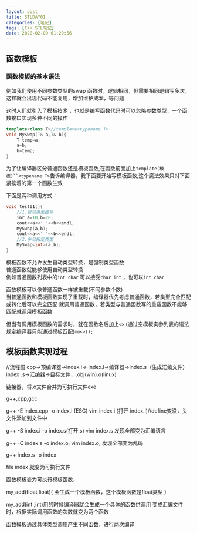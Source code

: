 ```yaml
---
layout: post
title: STLDAY01
categories: [笔记]
tags: [C++ STL笔记]
date: 2020-02-09 01:29:56
---
```

## 函数模板

### 函数模板的基本语法

例如我们使用不同参数类型的swap 函数时，逻辑相同，但需要相同逻辑写多次，这样就会出现代码不能复用，增加维护成本，等问题

这时人们就引入了模板技术 ，也就是编写函数代码时可以忽略参数类型，一个函数接口实现多种不同的操作

```cpp
template<class T>//template<typename T>
void MySwap(T& a,T& b){
    T temp=a;
    a=b;
    b=temp;
}
```

为了让编译器区分普通函数还是模板函数,在函数前面加上`template(模板)``<typename T>`告诉编译器，我下面要开始写模板函数,这个魔法效果只对下面紧挨着的第一个函数生效

下面是两种调用方式：

```cpp
void test01(){
    //1.自动类型推导
    inr a=10,b=20;
    cout<<a<<' '<<b<<endl;
    MySwap(a,b);
    cout<<a<<' '<<b<<endl;
    //2.手动指定类型
    MySwap<int>(a,b);
}
```

模板函数不允许发生自动类型转换，是强制类型函数  
普通函数就能够使用自动类型转换  
例如普通函数列表中的`int char` 可以接受`char int` ，也可以`int char`  

函数模板可以像普通函数一样被重载(不同参数个数)  
当普通函数和模板函数实现了重载时，编译器优先考虑普通函数，若类型完全匹配或转化后可以完全匹配
就调用普通函数，若类型与普通函数写的重载函数不能够匹配就调用模板函数

但当有调用模板函数的需求时，就在函数名后加上`<>`
(通过空模板实参列表的语法规定编译器只能通过模板匹配)`mm<>();`

## 模板函数实现过程

//流程图
cpp->预编译器->index.i->
index.i->编译器->index.s（生成汇编文件）
index .s->汇编器->目标文件，.obj(win).o(linux)

链接器，将.o文件合并为可执行文件exe

g++,cpp,gcc


g++ -E index.cpp -o index.i
(ESC)
vim index.i
(打开 index.i)//define变没，头文件添加到文件中

g++ -S index.i -o index.s(打开.s)
vim index.s
发现全部变为汇编语言

g++ -C index.s -o index.o;
vim index.o;
发现全部变为乱码

g++ index.s -o index

file index
就变为可执行文件


函数模板变为可执行模板函数，

my_add(float,lioat){
    会生成一个模板函数，这个模板函数是float类型
}

my_add(int ,int)用的时候编译器就会生成一个具体的函数供调用
变成汇编文件时，根据实际调用函数的次数就变为两个函数

函数模板通过具体类型调用产生不同函数，进行两次编译
















